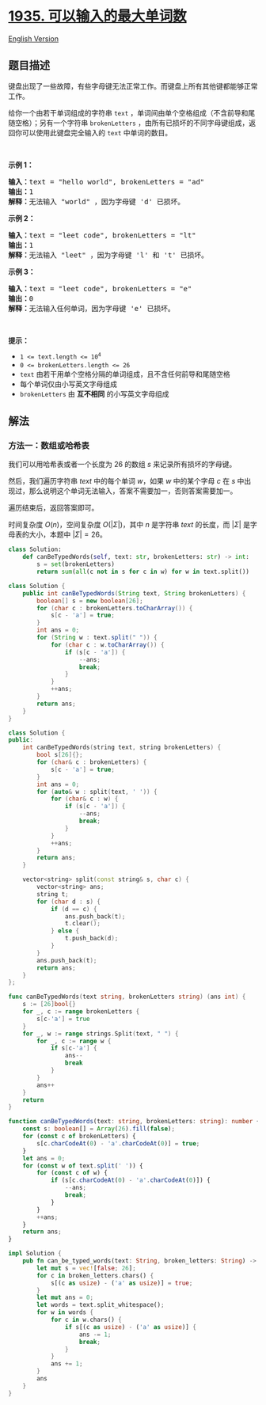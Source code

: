 # [1935. 可以输入的最大单词数](https://leetcode.cn/problems/maximum-number-of-words-you-can-type)

[English Version](/solution/1900-1999/1935.Maximum%20Number%20of%20Words%20You%20Can%20Type/README_EN.md)

<!-- tags:哈希表,字符串 -->

## 题目描述

<!-- 这里写题目描述 -->

<p>键盘出现了一些故障，有些字母键无法正常工作。而键盘上所有其他键都能够正常工作。</p>

<p>给你一个由若干单词组成的字符串 <code>text</code> ，单词间由单个空格组成（不含前导和尾随空格）；另有一个字符串 <code>brokenLetters</code> ，由所有已损坏的不同字母键组成，返回你可以使用此键盘完全输入的 <code>text</code> 中单词的数目。</p>

<p> </p>

<p><strong>示例 1：</strong></p>

<pre><strong>输入：</strong>text = "hello world", brokenLetters = "ad"
<strong>输出：</strong>1
<strong>解释：</strong>无法输入 "world" ，因为字母键 'd' 已损坏。
</pre>

<p><strong>示例 2：</strong></p>

<pre><strong>输入：</strong>text = "leet code", brokenLetters = "lt"
<strong>输出：</strong>1
<strong>解释：</strong>无法输入 "leet" ，因为字母键 'l' 和 't' 已损坏。
</pre>

<p><strong>示例 3：</strong></p>

<pre><strong>输入：</strong>text = "leet code", brokenLetters = "e"
<strong>输出：</strong>0
<strong>解释：</strong>无法输入任何单词，因为字母键 'e' 已损坏。
</pre>

<p> </p>

<p><strong>提示：</strong></p>

<ul>
	<li><code>1 &lt;= text.length &lt;= 10<sup>4</sup></code></li>
	<li><code>0 &lt;= brokenLetters.length &lt;= 26</code></li>
	<li><code>text</code> 由若干用单个空格分隔的单词组成，且不含任何前导和尾随空格</li>
	<li>每个单词仅由小写英文字母组成</li>
	<li><code>brokenLetters</code> 由 <strong>互不相同</strong> 的小写英文字母组成</li>
</ul>

## 解法

### 方法一：数组或哈希表

我们可以用哈希表或者一个长度为 $26$ 的数组 $s$ 来记录所有损坏的字母键。

然后，我们遍历字符串 $text$ 中的每个单词 $w$，如果 $w$ 中的某个字母 $c$ 在 $s$ 中出现过，那么说明这个单词无法输入，答案不需要加一，否则答案需要加一。

遍历结束后，返回答案即可。

时间复杂度 $O(n)$，空间复杂度 $O(|\Sigma|)$，其中 $n$ 是字符串 $text$ 的长度，而 $|\Sigma|$ 是字母表的大小，本题中 $|\Sigma|=26$。

<!-- tabs:start -->

```python
class Solution:
    def canBeTypedWords(self, text: str, brokenLetters: str) -> int:
        s = set(brokenLetters)
        return sum(all(c not in s for c in w) for w in text.split())
```

```java
class Solution {
    public int canBeTypedWords(String text, String brokenLetters) {
        boolean[] s = new boolean[26];
        for (char c : brokenLetters.toCharArray()) {
            s[c - 'a'] = true;
        }
        int ans = 0;
        for (String w : text.split(" ")) {
            for (char c : w.toCharArray()) {
                if (s[c - 'a']) {
                    --ans;
                    break;
                }
            }
            ++ans;
        }
        return ans;
    }
}
```

```cpp
class Solution {
public:
    int canBeTypedWords(string text, string brokenLetters) {
        bool s[26]{};
        for (char& c : brokenLetters) {
            s[c - 'a'] = true;
        }
        int ans = 0;
        for (auto& w : split(text, ' ')) {
            for (char& c : w) {
                if (s[c - 'a']) {
                    --ans;
                    break;
                }
            }
            ++ans;
        }
        return ans;
    }

    vector<string> split(const string& s, char c) {
        vector<string> ans;
        string t;
        for (char d : s) {
            if (d == c) {
                ans.push_back(t);
                t.clear();
            } else {
                t.push_back(d);
            }
        }
        ans.push_back(t);
        return ans;
    }
};
```

```go
func canBeTypedWords(text string, brokenLetters string) (ans int) {
	s := [26]bool{}
	for _, c := range brokenLetters {
		s[c-'a'] = true
	}
	for _, w := range strings.Split(text, " ") {
		for _, c := range w {
			if s[c-'a'] {
				ans--
				break
			}
		}
		ans++
	}
	return
}
```

```ts
function canBeTypedWords(text: string, brokenLetters: string): number {
    const s: boolean[] = Array(26).fill(false);
    for (const c of brokenLetters) {
        s[c.charCodeAt(0) - 'a'.charCodeAt(0)] = true;
    }
    let ans = 0;
    for (const w of text.split(' ')) {
        for (const c of w) {
            if (s[c.charCodeAt(0) - 'a'.charCodeAt(0)]) {
                --ans;
                break;
            }
        }
        ++ans;
    }
    return ans;
}
```

```rust
impl Solution {
    pub fn can_be_typed_words(text: String, broken_letters: String) -> i32 {
        let mut s = vec![false; 26];
        for c in broken_letters.chars() {
            s[(c as usize) - ('a' as usize)] = true;
        }
        let mut ans = 0;
        let words = text.split_whitespace();
        for w in words {
            for c in w.chars() {
                if s[(c as usize) - ('a' as usize)] {
                    ans -= 1;
                    break;
                }
            }
            ans += 1;
        }
        ans
    }
}
```

<!-- tabs:end -->

<!-- end -->
